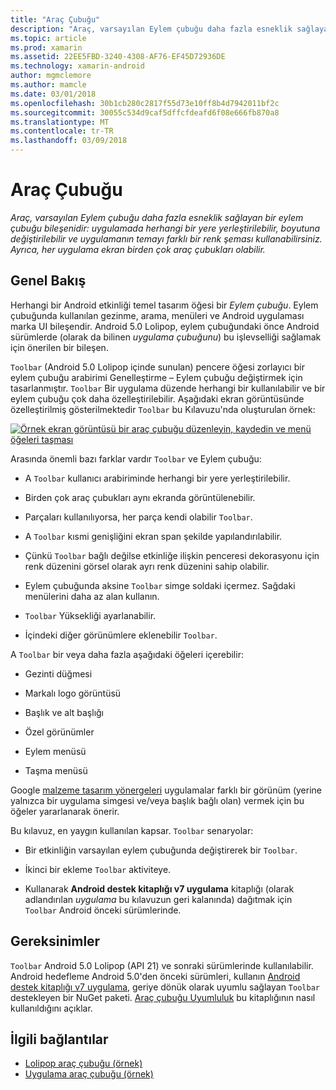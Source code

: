 ```yaml
---
title: "Araç Çubuğu"
description: "Araç, varsayılan Eylem çubuğu daha fazla esneklik sağlayan bir eylem çubuğu bileşenidir: uygulamada herhangi bir yere yerleştirilebilir, boyutuna değiştirilebilir ve uygulamanın temayı farklı bir renk şeması kullanabilirsiniz. Ayrıca, her uygulama ekran birden çok araç çubukları olabilir."
ms.topic: article
ms.prod: xamarin
ms.assetid: 22EE5FBD-3240-4308-AF76-EF45D72936DE
ms.technology: xamarin-android
author: mgmclemore
ms.author: mamcle
ms.date: 03/01/2018
ms.openlocfilehash: 30b1cb280c2817f55d73e10ff8b4d7942011bf2c
ms.sourcegitcommit: 30055c534d9caf5dffcfdeafd6f08e666fb870a8
ms.translationtype: MT
ms.contentlocale: tr-TR
ms.lasthandoff: 03/09/2018
---
```

# <a name="toolbar"></a>Araç Çubuğu

_Araç, varsayılan Eylem çubuğu daha fazla esneklik sağlayan bir eylem çubuğu bileşenidir: uygulamada herhangi bir yere yerleştirilebilir, boyutuna değiştirilebilir ve uygulamanın temayı farklı bir renk şeması kullanabilirsiniz. Ayrıca, her uygulama ekran birden çok araç çubukları olabilir._

 
## <a name="overview"></a>Genel Bakış

Herhangi bir Android etkinliği temel tasarım öğesi bir *Eylem çubuğu*. Eylem çubuğunda kullanılan gezinme, arama, menüleri ve Android uygulaması marka UI bileşendir. Android 5.0 Lolipop, eylem çubuğundaki önce Android sürümlerde (olarak da bilinen *uygulama çubuğunu*) bu işlevselliği sağlamak için önerilen bir bileşen. 

`Toolbar` (Android 5.0 Lolipop içinde sunulan) pencere öğesi zorlayıcı bir eylem çubuğu arabirimi Genelleştirme &ndash; Eylem çubuğu değiştirmek için tasarlanmıştır. `Toolbar` Bir uygulama düzende herhangi bir kullanılabilir ve bir eylem çubuğu çok daha özelleştirilebilir. Aşağıdaki ekran görüntüsünde özelleştirilmiş gösterilmektedir `Toolbar` bu Kılavuzu'nda oluşturulan örnek: 

[![Örnek ekran görüntüsü bir araç çubuğu düzenleyin, kaydedin ve menü öğeleri taşması](images/01-toolbar-sml.png)](images/01-toolbar.png#lightbox)

Arasında önemli bazı farklar vardır `Toolbar` ve Eylem çubuğu: 

-   A `Toolbar` kullanıcı arabiriminde herhangi bir yere yerleştirilebilir.

-   Birden çok araç çubukları aynı ekranda görüntülenebilir.

-   Parçaları kullanılıyorsa, her parça kendi olabilir `Toolbar`. 

-   A `Toolbar` kısmi genişliğini ekran span şekilde yapılandırılabilir. 

-   Çünkü `Toolbar` bağlı değilse etkinliğe ilişkin penceresi dekorasyonu için renk düzenini görsel olarak ayrı renk düzenini sahip olabilir. 

-   Eylem çubuğunda aksine `Toolbar` simge soldaki içermez. Sağdaki menülerini daha az alan kullanın. 

-   `Toolbar` Yüksekliği ayarlanabilir. 

-   İçindeki diğer görünümlere eklenebilir `Toolbar`. 

A `Toolbar` bir veya daha fazla aşağıdaki öğeleri içerebilir: 

-   Gezinti düğmesi

-   Markalı logo görüntüsü

-   Başlık ve alt başlığı

-   Özel görünümler

-   Eylem menüsü

-   Taşma menüsü

Google [malzeme tasarım yönergeleri](https://material.google.com/) uygulamalar farklı bir görünüm (yerine yalnızca bir uygulama simgesi ve/veya başlık bağlı olan) vermek için bu öğeler yararlanarak önerir. 

Bu kılavuz, en yaygın kullanılan kapsar. `Toolbar` senaryolar:

-   Bir etkinliğin varsayılan eylem çubuğunda değiştirerek bir `Toolbar`. 

-   İkinci bir ekleme `Toolbar` aktiviteye.

-   Kullanarak **Android destek kitaplığı v7 uygulama** kitaplığı (olarak adlandırılan *uygulama* bu kılavuzun geri kalanında) dağıtmak için `Toolbar` Android önceki sürümlerinde. 

 
 
## <a name="requirements"></a>Gereksinimler

`Toolbar` Android 5.0 Lolipop (API 21) ve sonraki sürümlerinde kullanılabilir. Android hedefleme Android 5.0'den önceki sürümleri, kullanın [Android destek kitaplığı v7 uygulama](https://www.nuget.org/packages/Xamarin.Android.Support.v7.AppCompat/), geriye dönük olarak uyumlu sağlayan `Toolbar` destekleyen bir NuGet paketi. 
[Araç çubuğu Uyumluluk](~/android/user-interface/controls/tool-bar/toolbar-compatibility.md) bu kitaplığının nasıl kullanıldığını açıklar. 




## <a name="related-links"></a>İlgili bağlantılar

- [Lolipop araç çubuğu (örnek)](https://developer.xamarin.com/samples/monodroid/android5.0/Toolbar/)
- [Uygulama araç çubuğu (örnek)](https://developer.xamarin.com/samples/monodroid/Supportv7/AppCompat/Toolbar/)
